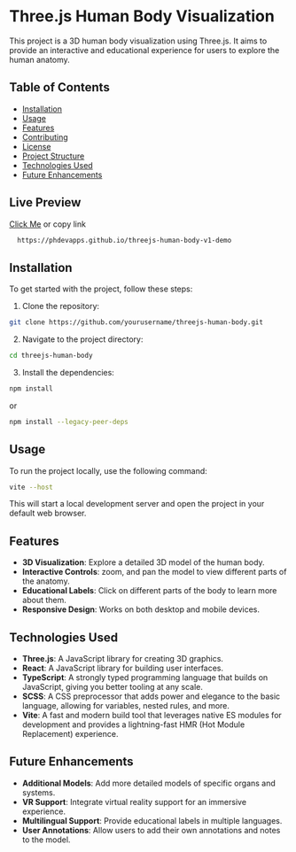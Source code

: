 # Three.js Human Body Visualization

This project is a 3D human body visualization using Three.js. It aims to provide an interactive and educational experience for users to explore the human anatomy.

## Table of Contents
- [Installation](#installation)
- [Usage](#usage)
- [Features](#features)
- [Contributing](#contributing)
- [License](#license)
- [Project Structure](#project-structure)
- [Technologies Used](#technologies-used)
- [Future Enhancements](#future-enhancements)


## Live Preview

  [Click Me](https://phdevapps.github.io/threejs-human-body-v1-demo)
  or copy link
  ```bash
    https://phdevapps.github.io/threejs-human-body-v1-demo
  ```

## Installation

To get started with the project, follow these steps:

1. Clone the repository:
  ```bash
  git clone https://github.com/yourusername/threejs-human-body.git
  ```
2. Navigate to the project directory:
  ```bash
  cd threejs-human-body
  ```
3. Install the dependencies:
  ```bash
  npm install 
  ```  
  or
  ```bash
  npm install --legacy-peer-deps
  ```

## Usage

To run the project locally, use the following command:
```bash
vite --host
```
This will start a local development server and open the project in your default web browser.

## Features

- **3D Visualization**: Explore a detailed 3D model of the human body.
- **Interactive Controls**: zoom, and pan the model to view different parts of the anatomy.
- **Educational Labels**: Click on different parts of the body to learn more about them.
- **Responsive Design**: Works on both desktop and mobile devices.


## Technologies Used

- **Three.js**: A JavaScript library for creating 3D graphics.
- **React**: A JavaScript library for building user interfaces.
- **TypeScript**: A strongly typed programming language that builds on JavaScript, giving you better tooling at any scale.
- **SCSS**: A CSS preprocessor that adds power and elegance to the basic language, allowing for variables, nested rules, and more.
- **Vite**: A fast and modern build tool that leverages native ES modules for development and provides a lightning-fast HMR (Hot Module Replacement) experience.

## Future Enhancements

- **Additional Models**: Add more detailed models of specific organs and systems.
- **VR Support**: Integrate virtual reality support for an immersive experience.
- **Multilingual Support**: Provide educational labels in multiple languages.
- **User Annotations**: Allow users to add their own annotations and notes to the model.

